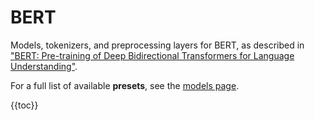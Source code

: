 # BERT

Models, tokenizers, and preprocessing layers for BERT,
as described in ["BERT: Pre-training of Deep Bidirectional Transformers for Language Understanding"](https://arxiv.org/abs/1810.04805).

For a full list of available **presets**, see the
[models page](/api/keras_nlp/models).

{{toc}}
